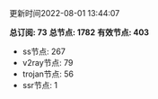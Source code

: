更新时间2022-08-01 13:44:07

**总订阅: 73**
**总节点: 1782**
**有效节点: 403**
- ss节点: 267
- v2ray节点: 79
- trojan节点: 56
- ssr节点: 1
